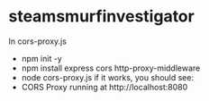 # steamsmurfinvestigator

In cors-proxy.js
  - npm init -y
  - npm install express cors http-proxy-middleware
  - node cors-proxy.js
  if it works, you should see:
  - CORS Proxy running at http://localhost:8080
